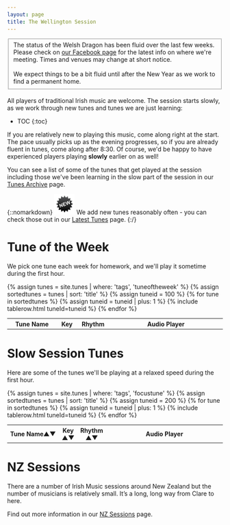 ```yaml
---
layout: page
title: The Wellington Session
---
```

<div id="audioPlayer"></div>

<fieldset>
The status of the Welsh Dragon has been fluid over the last few weeks.  Please check on
<a href="https://www.facebook.com/groups/WellingtonSession">our Facebook page</a> for the latest info on where we're meeting. Times and venues may change at short notice.
<br />
<br />
We expect things to be a bit fluid until after the New Year as we work to find a permanent home.
</fieldset>
<br />
All players of traditional Irish music are welcome. The session starts slowly, as we work
through new tunes and tunes we are just learning:

* TOC
{:toc}

If you are relatively new to playing this music, come along right at the start. The pace usually picks up as the evening progresses, so if you are already fluent in tunes,
come along after 8:30. Of course, we'd be happy to have experienced players playing **slowly**
earlier on as well!

You can see a list of some of the tunes that get played at the session including those we've been
learning in the slow part of the session in our <a href="/tunes_archive/">Tunes Archive</a> page.

{::nomarkdown}
<img alt="NEW!" src="/images/new.gif" border=0 height="48" width="48"> We add new tunes reasonably often - you can check those out in our <a href="/latest/">Latest Tunes</a> page.
{:/}


Tune of the Week
================

We pick one tune each week for homework, and we'll play it sometime during the first hour.

<div id="DEBUG"></div>
<div id="abc-textareas"></div>
<script>
var textAreas = document.getElementById("abc-textareas");
</script>

<table style="width:100%" id="tuneoftheweek" class="tablesorter">
<thead>
    <tr>
    <th style="width:25%;">&nbsp;Tune Name&nbsp;</th>
    <th style="width:6%;">&nbsp;Key&nbsp;</th>
    <th style="width:9%;">&nbsp;Rhythm&nbsp;</th>
    <th style="width:60%;">Audio Player</th>
    </tr>
</thead>

<tbody>
{% assign tunes = site.tunes | where: 'tags', 'tuneoftheweek' %}
{% assign sortedtunes = tunes | sort: 'title' %}
  {% assign tuneid = 100 %}
  {% for tune in sortedtunes %}
      {% assign tuneid = tuneid | plus: 1 %}
<tr>
{% include tablerow.html tuneId=tuneid %}
</tr>
  {% endfor %}
</tbody>
</table>

Slow Session Tunes
==================

Here are some of the tunes we'll be playing at a relaxed speed during the first hour.

<table style="width:100%" id="focustunes" class="tablesorter">
<thead>
    <tr>
    <th style="width:25%;">Tune Name&#x25B2;&#x25BC;</th>
    <th style="width:6%;">Key<br />&#x25B2;&#x25BC;</th>
    <th style="width:9%;">Rhythm<br />&#x25B2;&#x25BC;</th>
    <th style="width:60%;">Audio Player</th>
    </tr>
</thead>
<tbody>
{% assign tunes = site.tunes | where: 'tags', 'focustune' %}
{% assign sortedtunes = tunes | sort: 'title' %}
  {% assign tuneid = 200 %}
  {% for tune in sortedtunes %}
      {% assign tuneid = tuneid | plus: 1 %}
<tr>
{% include tablerow.html tuneId=tuneid %}
</tr>
  {% endfor %}
</tbody>
</table>


NZ Sessions
==============

There are a number of Irish Music sessions around New Zealand but the number of musicians is relatively small. It’s a long, long way from Clare to here.

Find out more information in our <a href="/nz_sessions">NZ Sessions</a> page.

<script>
$(document).ready(function() {
    audioPlayer.innerHTML = createAudioPlayer();

    /* turn off sorting on last column */
    $("#focustunes").tablesorter({headers: { 4:{sorter: false}}});

    /* turn off sorting on last two columns */
    $("#focussets").tablesorter({
        headers: {
            2: {
                sorter: false
            },  
            3: {
                sorter: false
            }
        }
    });
});
</script>
